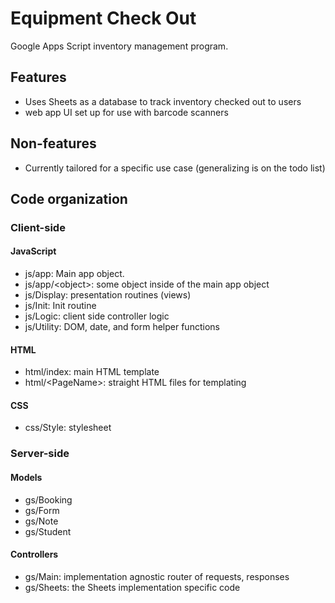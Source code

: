 # Equipment Check Out
Google Apps Script inventory management program.

## Features
* Uses Sheets as a database to track inventory checked out to users
* web app UI set up for use with barcode scanners

## Non-features
* Currently tailored for a specific use case (generalizing is on the todo list)

## Code organization
### Client-side
#### JavaScript
* js/app: Main app object.
* js/app/\<object\>: some object inside of the main app object     
* js/Display: presentation routines (views)
* js/Init: Init routine
* js/Logic: client side controller logic
* js/Utility: DOM, date, and form helper functions

#### HTML
* html/index: main HTML template
* html/\<PageName\>: straight HTML files for templating

#### CSS
* css/Style: stylesheet

### Server-side
#### Models
* gs/Booking
* gs/Form
* gs/Note
* gs/Student

#### Controllers
* gs/Main: implementation agnostic router of requests, responses
* gs/Sheets: the Sheets implementation specific code
